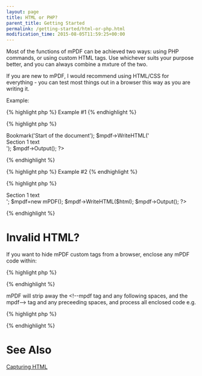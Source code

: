 ```yaml
---
layout: page
title: HTML or PHP?
parent_title: Getting Started
permalink: /getting-started/html-or-php.html
modification_time: 2015-08-05T11:59:25+00:00
---
```


<p>Most of the functions of mPDF can be achieved two ways: using PHP commands, or using custom HTML tags. Use whichever suits your purpose better, and you can always combine a mxture of the two.</p>
<p class="manual_block">If you are new to mPDF, I would recommend using HTML/CSS for everything - you can test most things out in a browser this way as you are writing it.</p>
<p>Example:</p>

{% highlight php %}
Example #1
{% endhighlight %}

{% highlight php %}
<?php

$mpdf=new mPDF();

$mpdf->Bookmark('Start of the document');

$mpdf->WriteHTML('<div>Section 1 text</div>');

$mpdf->Output();

?>
{% endhighlight %}

{% highlight php %}
Example #2
{% endhighlight %}

{% highlight php %}
<?php

$html = '<bookmark content="Start of the Document" /><div>Section 1 text</div>';

$mpdf=new mPDF();

$mpdf->WriteHTML($html);

$mpdf->Output();

?>
{% endhighlight %}

# Invalid HTML?

<p>If you want to hide mPDF custom tags from a browser, enclose any mPDF code within:</p>

{% highlight php %}
<!--mpdf  ..  anything you want to write ...  mpdf-->
{% endhighlight %}

<p>mPDF will strip away the <span class="parameter">&lt;!--mpdf</span> tag and any following spaces, and the <span class="parameter">mpdf--&gt;</span> tag and any preceeding spaces, and process all enclosed code e.g.</p>

{% highlight php %}
<!--mpdf  <htmlheader id="header1"><h2>Section 2</h2></htmlheader>  mpdf-->
{% endhighlight %}

# See Also

<p><a href="{{ "/what-else-can-i-do/capture-html-output.html" | prepend: site.baseurl }}">Capturing HTML</a></p>

